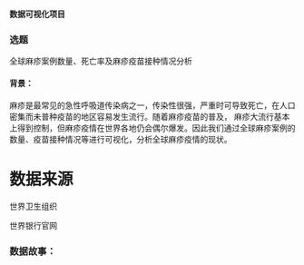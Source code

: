 #### 数据可视化项目

### 选题
全球麻疹案例数量、死亡率及麻疹疫苗接种情况分析

#### 背景：
麻疹是最常见的急性呼吸道传染病之一，传染性很强，严重时可导致死亡，在人口密集而未普种疫苗的地区容易发生流行。随着麻疹疫苗的普及，
麻疹大流行基本上得到控制，但麻疹疫情在世界各地仍会偶尔爆发。因此我们通过全球麻疹案例的数量、疫苗接种情况等进行可视化，分析全球麻疹疫情的现状。


# 数据来源
世界卫生组织

世界银行官网


### 数据故事：


